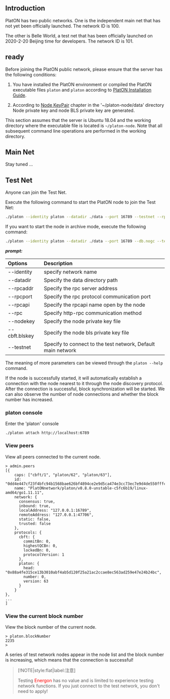 ## Introduction

PlatON has two public networks. One is the independent main net that has not yet been officially launched. The network ID is 100.

The other is Belle World, a test net that has been officially launched on 2020-2-20 Beijing time for developers. The network ID is 101.


## ready

Before joining the PlatON public network, please ensure that the server has the following conditions:

1. You have installed the PlatON environment or compiled the PlatON executable files `platon` and `platon` according to [PlatON Installation Guide](/en-us/Node/_[English]-Install-Node.md).

2. According to [Node KeyPair](/en-us/Node/_[English]-WalletFile-and-KeyPair.md#Node-key) chapter in the '~/platon-node/data' directory Node private key and node BLS private key are generated.
 
This section assumes that the server is Ubuntu 18.04 and the working directory where the executable file is located is `~/platon-node`. Note that all subsequent command line operations are performed in the working directory.


## Main Net

Stay tuned ...

## Test Net

Anyone can join the Test Net.

Execute the following command to start the PlatON node to join the Test Net:

```bash
./platon --identity platon --datadir ./data --port 16789 --testnet --rpcport 6789 --rpcapi "db,platon,net,web3,admin,personal" --rpc --nodekey ./data/nodekey --cbft.blskey ./data/blskey --verbosity 3 --rpcaddr 127.0.0.1 --syncmode "full"
```

If you want to start the node in archive mode, execute the following command:

```bash
./platon --identity platon --datadir ./data --port 16789 --db.nogc --testnet --rpcport 6789 --rpcapi "db,platon,net,web3,admin,personal" --rpc --nodekey ./data/nodekey --cbft.blskey ./data/blskey --verbosity 3 --rpcaddr 127.0.0.1 --syncmode "full"
```

***prompt:***

| Options         | Description           |
|:------------ |:------------------------ |
| --identity | specify network name |
| --datadir | Specify the data directory path |
| --rpcaddr | Specify the rpc server address |
| --rpcport | Specify the rpc protocol communication port |
| --rpcapi | Specify the rpcapi name open by the node |
| --rpc | Specify http-rpc communication method |
| --nodekey | Specify the node private key file |
| --cbft.blskey | Specify the node bls private key file |
| --testnet | Specify to connect to the test network, Default main network |

The meaning of more parameters can be viewed through the `platon --help` command.



If the node is successfully started, it will automatically establish a connection with the node nearest to it through the node discovery protocol. After the connection is successful, block synchronization will be started. We can also observe the number of node connections and whether the block number has increased.

### platon console

Enter the 'platon' console

```
./platon attach http://localhost:6789
```

### View peers

View all peers connected to the current node.

```
> admin.peers
[{
    caps: ["cbft/1", "platon/62", "platon/63"],
    id: "0dd4e447cf23f4bfc94b1568bae626bf4894ce2e9d5ca474e3cc73ec7e9d4de550fffc1e2fc64cca25d42aecf6169cf8f8c0f4fe6adb847c33dc6ceb6f001bd1",
    name: "PlatONnetwork/platon/v0.8.0-unstable-c5fc6b19/linux-amd64/go1.11.11",
    network: {
      consensus: true,
      inbound: true,
      localAddress: "127.0.0.1:16789",
      remoteAddress: "127.0.0.1:47706",
      static: false,
      trusted: false
    },
    protocols: {
      cbft: {
        commitBn: 0,
        highestQCBn: 0,
        lockedBn: 0,
        protocolVersion: 1
      },
      platon: {
        head: "0x88a4fe315ce13b3010abf4ab5d120f25a21ac2ccae8ec563ad259e47e24b24bc",
        number: 0,
        version: 63
      }
    }
},
...
]
```

### View the current block number

View the block number of the current node.

```
> platon.blockNumber
2235
>
```


A series of test network nodes appear in the node list and the block number is increasing, which means that the connection is successful!


> [!NOTE|style:flat|label:注意]
>
> Testing <font color=red>Energon</font> has no value and is limited to experience testing network functions. If you just connect to the test network, you don't need to apply!


